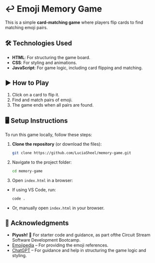 # ↩️ Emoji Memory Game

This is a simple **card-matching game** where players flip cards to find matching emoji pairs.

## 🛠️ Technologies Used

- **HTML**: For structuring the game board.
- **CSS**: For styling and animations.
- **JavaScript**: For game logic, including card flipping and matching.

## ▶️ How to Play

1. Click on a card to flip it.
2. Find and match pairs of emoji.
3. The game ends when all pairs are found.

## 🖥️ Setup Instructions

To run this game locally, follow these steps:

1. **Clone the repository** (or download the files):
   ```sh
   git clone https://github.com/LuciaSheel/memory-game.git

2. Navigate to the project folder:
   ```sh
   cd memory-game

3. Open `index.html` in a browser:
- If using VS Code, run:

   ```sh
   code .
- Or, manually open `index.html` in your browser.

## 🙌 Acknowledgments

- **Piyush!** 🙌 For starter code and guidance, as part ofthe Circuit Stream Software Development Bootcamp.
- [Emojipedia](https://emojipedia.org/) – For providing the emoji references.
- [ChatGPT](https://openai.com/chatgpt) – For guidance and help in structuring the game logic and styling.

